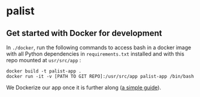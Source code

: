 # palist
## Get started with Docker for development
In `./docker`, run the following commands to access bash in a docker image with all Python dependencies in `requirements.txt` installed and with this repo mounted at `usr/src/app` :
```
docker build -t palist-app . 
docker run -it -v [PATH TO GIT REPO]:/usr/src/app palist-app /bin/bash
```
We Dockerize our app once it is further along ([a simple guide](https://runnable.com/docker/python/dockerize-your-python-application)).
